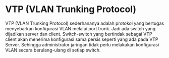 # VTP (VLAN Trunking Protocol)
VTP (VLAN Trunking Protocol) sederhananya adalah protokol yang bertugas menyebarkan konfigurasi VLAN melalui port trunk. Jadi ada switch yang dijadikan server dan client. Switch-switch yang bertindak sebagai VTP client akan menerima konfigurasi sama persis seperti yang ada pada VTP Server. Sehingga administrator jaringan tidak perlu melakukan konfigurasi VLAN secara berulang-ulang di setiap switch.

